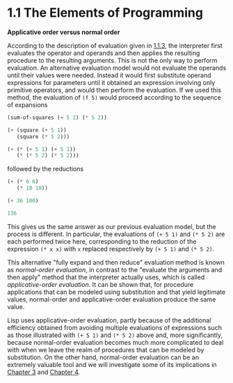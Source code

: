 # 1.1 The Elements of Programming 

**Applicative order versus normal order**

According to the description of evaluation given in [1.1.3](https://sarabander.github.io/sicp/html/1_002e1.xhtml#g_t1_002e1_002e3), the interpreter first evaluates the operator and operands and then applies the resulting procedure to the resulting arguments. This is not the only way to perform evaluation. An alternative evaluation model would not evaluate the operands until their values were needed. Instead it would first substitute operand expressions for parameters until it obtained an expression involving only primitive operators, and would then perform the evaluation. If we used this method, the evaluation of `(f 5)` would proceed according to the sequence of expansions

```scheme
(sum-of-squares (+ 5 1) (* 5 2))

(+ (square (+ 5 1)) 
   (square (* 5 2)))

(+ (* (+ 5 1) (+ 5 1)) 
   (* (* 5 2) (* 5 2)))
```

followed by the reductions

```scheme
(+ (* 6 6) 
   (* 10 10))

(+ 36 100)

136
```

This gives us the same answer as our previous evaluation model, but the process is different. In particular, the evaluations of `(+ 5 1)` and `(* 5 2)` are each performed twice here, corresponding to the reduction of the expression `(* x x)` with `x` replaced respectively by `(+ 5 1)` and `(* 5 2)`.

This alternative "fully expand and then reduce" evaluation method is known as *normal-order evaluation*, in contrast to the "evaluate the arguments and then apply" method that the interpreter actually uses, which is called *applicative-order evaluation*. It can be shown that, for procedure applications that can be modeled using substitution and that yield legitimate values, normal-order and applicative-order evaluation produce the same value.

Lisp uses applicative-order evaluation, partly because of the additional efficiency obtained from avoiding multiple evaluations of expressions such as those illustrated with `(+ 5 1)` and `(* 5 2)` above and, more significantly, because normal-order evaluation becomes much more complicated to deal with when we leave the realm of procedures that can be modeled by substitution. On the other hand, normal-order evaluation can be an extremely valuable tool and we will investigate some of its implications in [Chapter 3](https://sarabander.github.io/sicp/html/Chapter-3.xhtml#Chapter-3) and [Chapter 4](https://sarabander.github.io/sicp/html/Chapter-4.xhtml#Chapter-4).